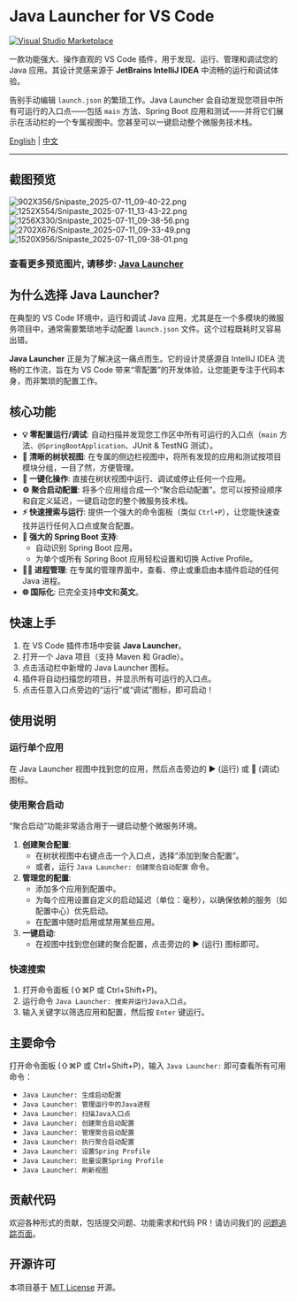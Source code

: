 # Java Launcher for VS Code

[![Visual Studio Marketplace](https://img.shields.io/visual-studio-marketplace/v/River.java-launcher?style=flat-square&label=Marketplace)](https://marketplace.visualstudio.com/items?itemName=River.java-launcher)

一款功能强大、操作直观的 VS Code 插件，用于发现、运行、管理和调试您的 Java 应用。其设计灵感来源于 **JetBrains IntelliJ IDEA** 中流畅的运行和调试体验。

告别手动编辑 `launch.json` 的繁琐工作。Java Launcher 会自动发现您项目中所有可运行的入口点——包括 `main` 方法、Spring Boot 应用和测试——并将它们展示在活动栏的一个专属视图中。您甚至可以一键启动整个微服务技术栈。

[English](./README.md) | [中文](./README.zh-cn.md)

---

## 截图预览

  ![902X356/Snipaste_2025-07-11_09-40-22.png](https://tc.z.wiki/autoupload/f/orCzaWOvKzgYH1bdiGU7RymIkHMchKbLor7dh3rvZ9Gyl5f0KlZfm6UsKj-HyTuv/20250711/8Pxw/902X356/Snipaste_2025-07-11_09-40-22.png)
  ![1252X554/Snipaste_2025-07-11_13-43-22.png](https://tc.z.wiki/autoupload/f/orCzaWOvKzgYH1bdiGU7RymIkHMchKbLor7dh3rvZ9Gyl5f0KlZfm6UsKj-HyTuv/20250711/2vPm/1252X554/Snipaste_2025-07-11_13-43-22.png)
  ![1256X330/Snipaste_2025-07-11_09-38-56.png](https://tc.z.wiki/autoupload/f/orCzaWOvKzgYH1bdiGU7RymIkHMchKbLor7dh3rvZ9Gyl5f0KlZfm6UsKj-HyTuv/20250711/Qcpq/1256X330/Snipaste_2025-07-11_09-38-56.png)
  ![2702X676/Snipaste_2025-07-11_09-33-49.png](https://tc.z.wiki/autoupload/f/orCzaWOvKzgYH1bdiGU7RymIkHMchKbLor7dh3rvZ9Gyl5f0KlZfm6UsKj-HyTuv/20250711/iHVJ/2702X676/Snipaste_2025-07-11_09-33-49.png)
  ![1520X956/Snipaste_2025-07-11_09-38-01.png](https://tc.z.wiki/autoupload/f/orCzaWOvKzgYH1bdiGU7RymIkHMchKbLor7dh3rvZ9Gyl5f0KlZfm6UsKj-HyTuv/20250711/HsJc/1520X956/Snipaste_2025-07-11_09-38-01.png)


### 查看更多预览图片, 请移步: [Java Launcher](https://rivermao.com/program/java-launcher/)

## 为什么选择 Java Launcher?

在典型的 VS Code 环境中，运行和调试 Java 应用，尤其是在一个多模块的微服务项目中，通常需要繁琐地手动配置 `launch.json` 文件。这个过程既耗时又容易出错。

**Java Launcher** 正是为了解决这一痛点而生。它的设计灵感源自 IntelliJ IDEA 流畅的工作流，旨在为 VS Code 带来“零配置”的开发体验，让您能更专注于代码本身，而非繁琐的配置工作。

## 核心功能

- **💡 零配置运行/调试**: 自动扫描并发现您工作区中所有可运行的入口点（`main` 方法、`@SpringBootApplication`、JUnit & TestNG 测试）。
- **🌳 清晰的树状视图**: 在专属的侧边栏视图中，将所有发现的应用和测试按项目模块分组，一目了然，方便管理。
- **🚀 一键化操作**: 直接在树状视图中运行、调试或停止任何一个应用。
- **⚙️ 聚合启动配置**: 将多个应用组合成一个“聚合启动配置”。您可以按预设顺序和自定义延迟，一键启动您的整个微服务技术栈。
- **⚡ 快速搜索与运行**: 提供一个强大的命令面板（类似 `Ctrl+P`），让您能快速查找并运行任何入口点或聚合配置。
- **🍃 强大的 Spring Boot 支持**:
  - 自动识别 Spring Boot 应用。
  - 为单个或所有 Spring Boot 应用轻松设置和切换 Active Profile。
- **🏃‍♂️ 进程管理**: 在专属的管理界面中，查看、停止或重启由本插件启动的任何 Java 进程。
- **🌐 国际化**: 已完全支持**中文**和**英文**。

## 快速上手

1.  在 VS Code 插件市场中安装 **Java Launcher**。
2.  打开一个 Java 项目（支持 Maven 和 Gradle）。
3.  点击活动栏中新增的 Java Launcher 图标。
4.  插件将自动扫描您的项目，并显示所有可运行的入口点。
5.  点击任意入口点旁边的“运行”或“调试”图标，即可启动！

## 使用说明

### 运行单个应用
在 Java Launcher 视图中找到您的应用，然后点击旁边的 ▶️ (运行) 或 🐞 (调试) 图标。

### 使用聚合启动
“聚合启动”功能非常适合用于一键启动整个微服务环境。

1.  **创建聚合配置**:
    - 在树状视图中右键点击一个入口点，选择“添加到聚合配置”。
    - 或者，运行 `Java Launcher: 创建聚合启动配置` 命令。
2.  **管理您的配置**:
    - 添加多个应用到配置中。
    - 为每个应用设置自定义的启动延迟（单位：毫秒），以确保依赖的服务（如配置中心）优先启动。
    - 在配置中随时启用或禁用某些应用。
3.  **一键启动**:
    - 在视图中找到您创建的聚合配置，点击旁边的 ▶️ (运行) 图标即可。

### 快速搜索
1.  打开命令面板 (⇧⌘P 或 Ctrl+Shift+P)。
2.  运行命令 `Java Launcher: 搜索并运行Java入口点`。
3.  输入关键字以筛选应用和配置，然后按 `Enter` 键运行。

## 主要命令

打开命令面板 (⇧⌘P 或 Ctrl+Shift+P)，输入 `Java Launcher:` 即可查看所有可用命令：

- `Java Launcher: 生成启动配置`
- `Java Launcher: 管理运行中的Java进程`
- `Java Launcher: 扫描Java入口点`
- `Java Launcher: 创建聚合启动配置`
- `Java Launcher: 管理聚合启动配置`
- `Java Launcher: 执行聚合启动配置`
- `Java Launcher: 设置Spring Profile`
- `Java Launcher: 批量设置Spring Profile`
- `Java Launcher: 刷新视图`

## 贡献代码

欢迎各种形式的贡献，包括提交问题、功能需求和代码 PR！请访问我们的 [问题追踪页面](https://github.com/vaspike/Java-Launcher/issues)。

## 开源许可

本项目基于 [MIT License](./LICENSE) 开源。 
